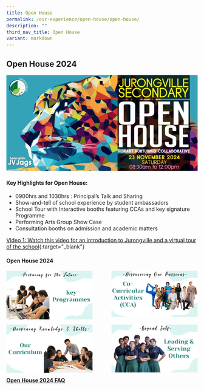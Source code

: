 ```yaml
---
title: Open House
permalink: /our-experience/open-house/open-house/
description: ""
third_nav_title: Open House
variant: markdown
---
```

## Open House 2024

![](/images/JVS_OpenHouseBanner.jpg)

#### Key Highlights for Open House:
* 0900hrs and 1030hrs : Principal’s Talk and Sharing
* Show-and-tell of school experience by student ambassadors
* School Tour with Interactive booths featuring CCAs and key signature Programme
* Performing Arts Group Show Case
* Consultation booths on admission and academic matters


[Video 1: Watch this video for an introduction to Jurongville and a virtual tour of the school](https://drive.google.com/file/d/1COQt0PIDThrPNMg7hnOCBCCAUNELCnnP/preview){:target="_blank"}


#### Open House 2024

<p><a href="/our-experience/open-house/prepfuture/">
<img style="width:45%" align="left" src="/images/Key-Programmes.png">
</a></p>

<p><a href="/our-experience/open-house/passion/">
<img style="width:45%" align="right" src="/images/CCA.png">
</a></p>

<br clear="left">

<p><a href="/our-experience/open-house/knowledgenskills/">
<img style="width:45%" align="left" src="/images/Our-Curriculum.png">
</a></p>

<p><a href="/our-experience/open-house/leading/">
<img style="width:45%" align="right" src="/images/LeadingServingOthers.png">
</a></p>
<br><br><br><br><br><br><br>
<h4><p><a target="_blank" href="/files/JVS_OpenHouse_FAQ.pdf">Open House 2024 FAQ</a></p></h4>